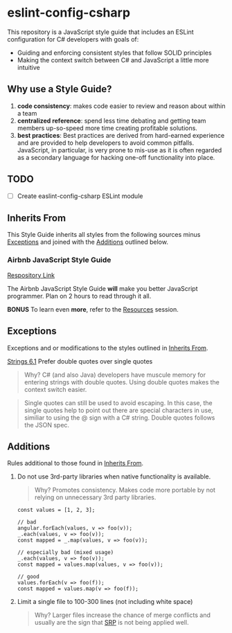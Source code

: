 # eslint-config-csharp

This repository is a JavaScript style guide that includes an ESLint
configuration for C# developers with goals of:

* Guiding and enforcing consistent styles that follow SOLID principles
* Making the context switch between C# and JavaScript a little more
intuitive

## Why use a Style Guide?

1. **code consistency**: makes code easier to review and reason about within
a team
1. **centralized reference**: spend less time debating and getting
team members up-so-speed more time creating profitable solutions.
1. **best practices**: Best practices are derived from hard-earned
 experience and are provided to help developers to avoid common
 pitfalls. JavaScript, in particular, is very
 prone to mis-use as it is often regarded as a secondary language for
 hacking one-off functionality into place.

## TODO

- [ ] Create easlint-config-csharp ESLint module

## <a name="inherits-from"></a>Inherits From

This Style Guide inherits all styles from the following sources minus
[Exceptions](#exceptions) and joined with the
[Additions](#additions) outlined below.

### Airbnb JavaScript Style Guide

[Respository Link](https://github.com/airbnb/javascript)

The Airbnb JavaScript Style Guide **will** make you better
JavaScript programmer.  Plan on 2 hours to read through it all.

**BONUS** To learn even **more**, refer to the
[Resources](https://github.com/airbnb/javascript#resources) session.


## <a name="exceptions"></a>Exceptions

Exceptions and or modifications to the styles outlined in
[Inherits From](#inherits-from).

[Strings 6.1](https://github.com/airbnb/javascript#strings--quotes)
Prefer double quotes over single quotes

> Why?
> C# (and also Java) developers have muscule memory for entering
    strings with double quotes.  Using double quotes makes
    the context switch easier.
    
> Single quotes can still be used
    to avoid escaping. In this case, the single quotes help to point
    out there are special characters in use, similiar to using the
    @ sign with a C# string.
> Double quotes follows the JSON spec.

## <a name="additions"></a>Additions

Rules additional to those found in [Inherits From](#inherits-from).

1. Do not use 3rd-party libraries when native functionality is available.

    > Why? Promotes consistency.
    > Makes code more portable by not relying on unnecessary 3rd party
    > libraries.

    ```
    const values = [1, 2, 3];

    // bad
    angular.forEach(values, v => foo(v));
    _.each(values, v => foo(v));
    const mapped = _.map(values, v => foo(v));

    // especially bad (mixed usage)
    _.each(values, v => foo(v));
    const mapped = values.map(values, v => foo(v));

    // good
    values.forEach(v => foo(f));
    const mapped = values.map(v => foo(f));
    ```

2. Limit a single file to 100-300 lines (not including white space)

    > Why? Larger files increase the chance of merge
    conflicts and usually are the sign that
    [SRP](https://en.wikipedia.org/wiki/Single_responsibility_principle)
    is not being applied well.
